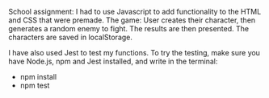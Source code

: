 School assignment: I had to use Javascript to add functionality to the HTML and CSS that were premade. 
The game: User creates their character, then generates a random enemy to fight. The results are then presented.
The characters are saved in localStorage.

I have also used Jest to test my functions. 
To try the testing, make sure you have Node.js, npm and Jest installed, and write in the terminal:
- npm install
- npm test